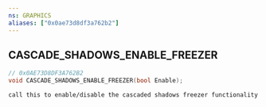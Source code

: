 ```yaml
---
ns: GRAPHICS
aliases: ["0x0ae73d8df3a762b2"]
---
```

## CASCADE_SHADOWS_ENABLE_FREEZER

```c
// 0x0AE73D8DF3A762B2
void CASCADE_SHADOWS_ENABLE_FREEZER(bool Enable);
```

```
call this to enable/disable the cascaded shadows freezer functionality
```

